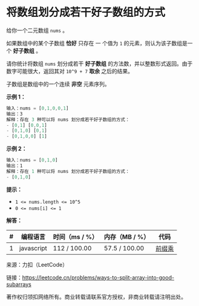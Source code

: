 # 将数组划分成若干好子数组的方式

给你一个二元数组 `nums` 。

如果数组中的某个子数组 **恰好** 只存在 一 个值为 `1` 的元素，则认为该子数组是一个 **好子数组** 。

请你统计将数组 `nums` 划分成若干 **好子数组** 的方法数，并以整数形式返回。由于数字可能很大，返回其对 `10^9 + 7` **取余** 之后的结果。

子数组是数组中的一个连续 **非空** 元素序列。

**示例 1：**

``` javascript
输入：nums = [0,1,0,0,1]
输出：3
解释：存在 3 种可以将 nums 划分成若干好子数组的方式：
- [0,1] [0,0,1]
- [0,1,0] [0,1]
- [0,1,0,0] [1]
```

**示例 2：**

``` javascript
输入：nums = [0,1,0]
输出：1
解释：存在 1 种可以将 nums 划分成若干好子数组的方式：
- [0,1,0]
```

**提示：**

- `1 <= nums.length <= 10^5`
- `0 <= nums[i] <= 1`

**解答：**

**#**|**编程语言**|**时间（ms / %）**|**内存（MB / %）**|**代码**
--|--|--|--|--
1|javascript|112 / 100.00|57.5 / 100.00|[前缀乘](./javascript/ac_v1.js)

来源：力扣（LeetCode）

链接：https://leetcode.cn/problems/ways-to-split-array-into-good-subarrays

著作权归领扣网络所有。商业转载请联系官方授权，非商业转载请注明出处。
